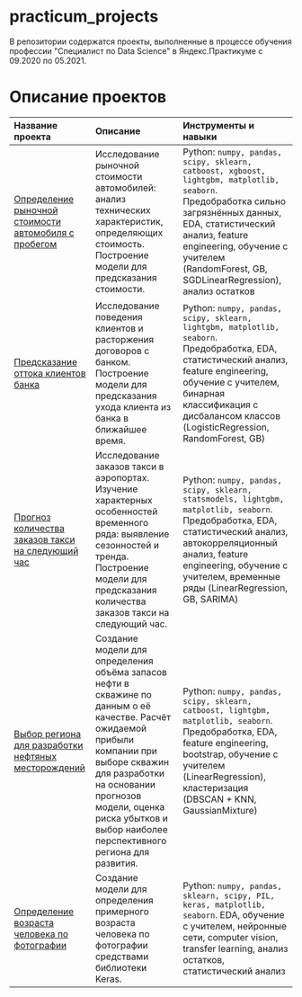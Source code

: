 # practicum_projects

В репозитории содержатся проекты, выполненные в процессе обучения профессии "Специалист по Data Science" в Яндекс.Практикуме с 09.2020 по 05.2021.

# Описание проектов

| Название проекта | Описание | Инструменты и навыки | 
| :---------------------- | :---------------------- | :---------------------- |
| [Определение рыночной стоимости автомобиля с пробегом](autos_price__project) | Исследование рыночной стоимости автомобилей: анализ технических характеристик, определяющих стоимость. Построение модели для предсказания стоимости. | Python: `numpy, pandas, scipy, sklearn, catboost, xgboost, lightgbm, matplotlib, seaborn`. Предобработка сильно загрязнённых данных, EDA, статистический анализ, feature engineering, обучение с учителем (RandomForest, GB, SGDLinearRegression), анализ остатков |
| [Предсказание оттока клиентов банка](bank_exit__project) | Исследование поведения клиентов и расторжения договоров с банком. Построение модели для предсказания ухода клиента из банка в ближайшее время. | Python: `numpy, pandas, scipy, sklearn, lightgbm, matplotlib, seaborn`. Предобработка, EDA, статистический анализ, feature engineering, обучение с учителем, бинарная классификация с дисбалансом классов (LogisticRegression, RandomForest, GB) |
| [Прогноз количества заказов такси на следующий час](taxi_orders__project) | Исследование заказов такси в аэропортах. Изучение характерных особенностей временного ряда: выявление сезонностей и тренда. Построение модели для предсказания количества заказов такси на следующий час. | Python: `numpy, pandas, scipy, sklearn, statsmodels, lightgbm, matplotlib, seaborn`. Предобработка, EDA, статистический анализ, автокорреляционный анализ, feature engineering, обучение с учителем, временные ряды (LinearRegression, GB, SARIMA)  |
| [Выбор региона для разработки нефтяных месторождений](oil_reserves__project) | Создание модели для определения объёма запасов нефти в скважине по данным о её качестве. Расчёт ожидаемой прибыли компании при выборе скважин для разработки на основании прогнозов модели, оценка риска убытков и выбор наиболее перспективного региона для развития. | Python: `numpy, pandas, scipy, sklearn, catboost, lightgbm, matplotlib, seaborn`. Предобработка, EDA, feature engineering, bootstrap, обучение с учителем (LinearRegression), кластеризация (DBSCAN + KNN, GaussianMixture) |
| [Определение возраста человека по фотографии](photos_age__project) | Создание модели для определения примерного возраста человека по фотографии средствами библиотеки Keras. | Python: `numpy, pandas, sklearn, scipy, PIL, keras, matplotlib, seaborn`. EDA, обучение с учителем, нейронные сети, computer vision, transfer learning, анализ остатков,  статистический анализ |

